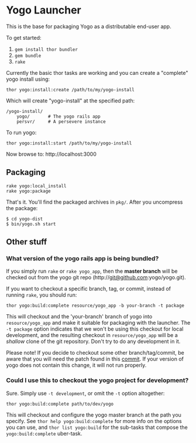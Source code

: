 Yogo Launcher
==============

This is the base for packaging Yogo as a distributable end-user app.

To get started:

1. `gem install thor bundler`
2. `gem bundle`
3. `rake`

Currently the basic thor tasks are working and you can create a
"complete" yogo install using:

    thor yogo:install:create /path/to/my/yogo-install

Which will create "yogo-install" at the specified path:

    /yogo-install/
        yogo/       # The yogo rails app
        persvr/     # A persevere instance

To run yogo:

    thor yogo:install:start /path/to/my/yogo-install

Now browse to: http://localhost:3000

Packaging
--------------

    rake yogo:local_install
    rake yogo:package

That's it. You'll find the packaged archives in `pkg/`.
After you uncompress the package:

    $ cd yogo-dist
    $ bin/yogo.sh start

Other stuff
--------------

### What version of the yogo rails app is being bundled?
If you simply run `rake` or `rake yogo_app`, then the **master branch** will
be checked out from the yogo git repo (http://git@github.com:yogo/yogo.git).

If you want to checkout a specific branch, tag, or commit, instead of running `rake`,
you should run:

    thor yogo:build:complete resource/yogo_app -b your-branch -t package

This will checkout and the 'your-branch' branch of yogo into 
`resource/yogo_app` and make it suitable for packaging with the launcher. The `-t package`
option indicates that we won't be using this checkout for local development, and the 
resulting checkout in `resource/yogo_app` will be a _shallow_ clone of the git repository.
Don't try to do any development in it.

Please note! If you decide to checkout some other branch/tag/commit, be aware that you will
need the patch found in this [commit](http://github.com/yogo/yogo/commit/b22801c503d800a7e44cd55b0d91a338312a697f).
If your version of yogo does not contain this change, it will not run properly.

### Could I use this to checkout the yogo project for development?
Sure. Simply use `-t development`, or omit the `-t` option altogether:

    thor yogo:build:complete path/to/dev/yogo

This will checkout and configure the yogo master branch at the path you specify.
See `thor help yogo:build:complete` for more info on the options you can use, 
and `thor list yogo:build` for the sub-tasks that compose the `yogo:build:complete` 
uber-task.


